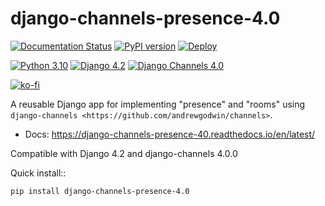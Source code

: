 # django-channels-presence-4.0

[![Documentation Status](https://readthedocs.org/projects/django-channels-presence-40/badge/?version=latest)](https://django-channels-presence-40.readthedocs.io/en/latest/?badge=latest)
[![PyPI version](https://badge.fury.io/py/django-channels-presence-4.0.svg)](https://pypi.org/project/django-channels-presence-4.0/)
[![Deploy](https://github.com/pzandre/django-channels-presence/actions/workflows/publish.yml/badge.svg)](https://github.com/pzandre/django-channels-presence/actions/)

[![Python 3.10](https://img.shields.io/badge/python-3.10-blue.svg)](https://www.python.org/downloads/release/python-3100/)
[![Django 4.2](https://img.shields.io/badge/django-4.2-green.svg)](https://docs.djangoproject.com/en/4.2/)
[![Django Channels 4.0](https://img.shields.io/badge/channels-4.0-silver.svg)](https://channels.readthedocs.io/en/latest/)

[![ko-fi](https://ko-fi.com/img/githubbutton_sm.svg)](https://ko-fi.com/Q5Q8RZNMO)

A reusable Django app for implementing "presence" and "rooms" using
`django-channels <https://github.com/andrewgodwin/channels>`.

- Docs: https://django-channels-presence-40.readthedocs.io/en/latest/

Compatible with Django 4.2 and django-channels 4.0.0

Quick install::

    pip install django-channels-presence-4.0
